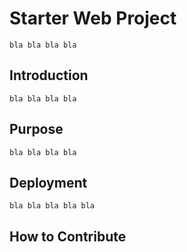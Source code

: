 # Starter Web Project

	bla bla bla bla 
## Introduction
	bla bla bla bla 
## Purpose 
	bla bla bla bla 
## Deployment
	bla bla bla bla bla
## How to Contribute

